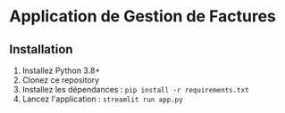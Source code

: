 # Application de Gestion de Factures

## Installation

1. Installez Python 3.8+
2. Clonez ce repository
3. Installez les dépendances : `pip install -r requirements.txt`
4. Lancez l'application : `streamlit run app.py`
